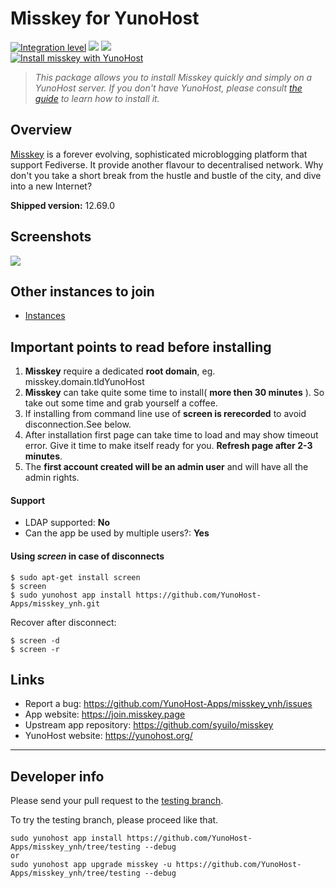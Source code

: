 # Misskey for YunoHost

[![Integration level](https://dash.yunohost.org/integration/misskey.svg)](https://dash.yunohost.org/appci/app/misskey) ![](https://ci-apps.yunohost.org/ci/badges/misskey.status.svg) ![](https://ci-apps.yunohost.org/ci/badges/misskey.maintain.svg)  
[![Install misskey with YunoHost](https://install-app.yunohost.org/install-with-yunohost.svg)](https://install-app.yunohost.org/?app=misskey)

> *This package allows you to install Misskey quickly and simply on a YunoHost server.
If you don't have YunoHost, please consult [the guide](https://yunohost.org/#/install) to learn how to install it.*

## Overview
[Misskey](https://join.misskey.page/en/) is a forever evolving, sophisticated microblogging platform that support Fediverse. It provide another flavour to decentralised network. Why don't you take a short break from the hustle and bustle of the city, and dive into a new Internet?

**Shipped version:** 12.69.0

## Screenshots

![](https://raw.githubusercontent.com/syuilo/misskey/develop/assets/ss/user.jpg)

## Other instances to join

* [Instances](https://join.misskey.page/en/wiki/instances/)

## Important points to read before installing

1. **Misskey**  require a dedicated **root domain**, eg. misskey.domain.tldYunoHost
2. **Misskey** can take quite some time to install( **more then 30 minutes** ). So take out some time and grab yourself a coffee.
3. If installing from command line use of **screen is rerecorded** to avoid disconnection.See below.
4. After installation first page can take time to load and may show timeout error. Give it time to make itself ready for you. **Refresh page after 2-3 minutes**.
5. The **first account created will be an admin user** and will have all the admin rights.

####  Support

 * LDAP supported: **No**
 * Can the app be used by multiple users?: **Yes**

#### Using *screen* in case of disconnects

```
$ sudo apt-get install screen
$ screen
$ sudo yunohost app install https://github.com/YunoHost-Apps/misskey_ynh.git
```

Recover after disconnect:

```
$ screen -d
$ screen -r
```

## Links

 * Report a bug: https://github.com/YunoHost-Apps/misskey_ynh/issues
 * App website: https://join.misskey.page
 * Upstream app repository: https://github.com/syuilo/misskey
 * YunoHost website: https://yunohost.org/

---

## Developer info

Please send your pull request to the [testing branch](https://github.com/YunoHost-Apps/misskey_ynh/tree/testing).

To try the testing branch, please proceed like that.
```
sudo yunohost app install https://github.com/YunoHost-Apps/misskey_ynh/tree/testing --debug
or
sudo yunohost app upgrade misskey -u https://github.com/YunoHost-Apps/misskey_ynh/tree/testing --debug
```

